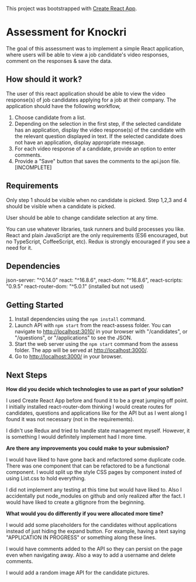 This project was bootstrapped with [Create React App](https://github.com/facebookincubator/create-react-app).

# Assessment for Knockri

The goal of this assessment was to implement a simple React application, where users will be able to view a job candidate's video responses, comment on the responses & save the data.

## How should it work?

The user of this react application should be able to view the video response(s) of job candidates applying for a job at their company. The application should have the following workflow,

1. Choose candidate from a list.
2. Depending on the selection in the first step, if the selected candidate has an application, display the video response(s) of the candidate with the relevant question displayed in text. If the selected candidate does not have an application, display appropriate message.
3. For each video response of a candidate, provide an option to enter comments.
4. Provide a "Save" button that saves the comments to the api.json file. [INCOMPLETE]

## Requirements

Only step 1 should be visible when no candidate is picked. Step 1,2,3 and 4 should be visible when a candidate is picked.

User should be able to change candidate selection at any time.

You can use whatever libraries, task runners and build processes you like. React and plain JavaScript are the only requirements (ES6 encouraged, but no TypeScript, CoffeeScript, etc). Redux is strongly encouraged if you see a need for it.

## Dependencies

  json-server: "^0.14.0"
  react: "^16.8.6",
  react-dom: "^16.8.6",
  react-scripts: "0.9.5"
  react-router-dom: "^5.0.1" (installed but not used)

## Getting Started

1. Install dependencies using the `npm install` command.
2. Launch API with `npm start` from the react-assess folder. You can navigate to <http://localhost:3010/> in your browser with "/candidates", or "/questions", or "/applications" to see the JSON.
3. Start the web server using the `npm start` command from the assess folder. The app will be served at <http://localhost:3000/>.
4. Go to <http://localhost:3000/> in your browser.


## Next Steps

**How did you decide which technologies to use as part of your solution?**

  I used Create React App before and found it to be a great jumping off point. I initially installed react-router-dom thinking I would create routes for candidates, questions and applications like for the API but as I went along I found it was not necessary (not in the requirements).

  I didn't use Redux and tried to handle state management myself. However, it is something I would definitely implement had I more time.

**Are there any improvements you could make to your submission?**

  I would have liked to have gone back and refactored some duplicate code. There was one component that can be refactored to be a functional component. I would split up the style CSS pages by component insted of using List.css to hold everything.

  I did not implement any testing at this time but would have liked to. Also I accidentally put node_modules on github and only realized after the fact. I would have liked to create a gitignore from the beginning.

**What would you do differently if you were allocated more time?**

  I would add some placeholders for the candidates without applications instead of just hiding the expand button. For example, having a text saying "APPLICATION IN PROGRESS" or something along these lines.

  I would have comments added to the API so they can persist on the page even when navigating away. Also a way to add a username and delete comments.

  I would add a random image API for the candidate pictures.